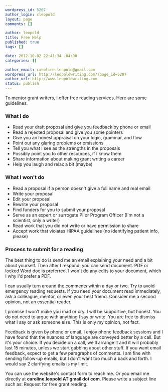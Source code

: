 ```yaml
--- 
wordpress_id: 5207
author_login: cleopold
layout: page
comments: []

author: leopold
title: Free Help
published: true
tags: []

date: 2012-10-02 22:41:34 -04:00
categories: []

author_email: caroline.leopold@gmail.com
wordpress_url: http://leopoldwriting.com/?page_id=5207
author_url: http://www.leopoldwriting.com
status: publish
---
```

To mentor grant writers, I offer free reading services. Here are some guidelines.
<h3>What I do</h3>
<ul>
	<li>Read your draft proposal and give you feedback by phone or email</li>
	<li>Read a rejected proposal and give you some pointers</li>
	<li>Give you an honest appraisal on your logic, grammar, and flow</li>
	<li>Point out any glaring problems or omissions</li>
	<li>Tell you what I see as the strengths in the proposals</li>
	<li>Possibly point you to other resources, if I know them</li>
	<li>Share information about making grant writing a career</li>
	<li>Help you laugh and relax a bit (maybe)</li>
</ul>
<h3>What I won't do</h3>
<ul>
	<li>Read a proposal if a person doesn't give a full name and real email</li>
	<li>Write your proposal</li>
	<li>Edit your proposal</li>
	<li>Rewrite your proposal</li>
	<li>Find funders for you to submit your proposal</li>
	<li>Serve as an expert or surrogate PI or Program Officer (I'm not a scientist, only a writer)</li>
	<li>Read work that you did not write or have permission to share</li>
	<li>Accept work that violates HIPAA guidelines (no identifying patient info, please)</li>
</ul>
<h3>Process to submit for a reading</h3>
The best thing to do is send me an email explaining your need and a bit about yourself. Then after I respond, you can send document. PDF or locked Word doc is preferred. I won't do any edits to your document, which I why I'd prefer a PDF.

I can usually turn around the comments within a day or two. Try to avoid emergency reading requests. If you need your document read immediately, ask a colleague, mentor, or even your best friend. Consider me a second opinion, not an essential reader.

I promise I won't make you mad or cry. I will be supportive, but honest. You do not need to argue with anything I say or write. You are free to dismiss what I say or ask someone else. This is only my opinion, not fact.

Feedback is given by phone or email. I enjoy phone feedback sessions and I have found that the nuances of language are conveyed better by a call. But it's your choice. If you decide on a call, we'll arrange it and it will probably last 15 minutes, unless we start gabbing about other stuff. If you want email feedback, expect to get a few paragraphs of comments. I am fine with sending follow-up emails, but I don't want too much a back and forth. I would say 2 clarifying emails is my limit.

You can use the website's contact form to reach me. Or you email me directly at <strong>caroline.leopold AT gmail dot com</strong>. Please write a subject line such as: Request for free grant reading.
